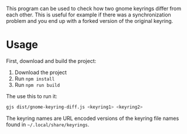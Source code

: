 
This program can be used to check how two gnome keyrings differ from each other.
This is useful for example if there was a synchronization problem and you end up with a forked version of the original keyring.

# Usage

First, download and build the project:

1. Download the project
2. Run `npm install`
3. Run `npm run build`

The use this to run it:

```bash
gjs dist/gnome-keyring-diff.js <keyring1> <keyring2>
```

The keyring names are URL encoded versions of the keyring file names found in `~/.local/share/keyrings`.
